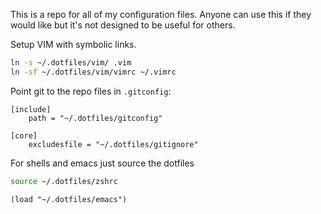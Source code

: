 This is a repo for all of my configuration files. Anyone can use this if they would like but it's not designed to be useful for others.


Setup VIM with symbolic links.

```bash
ln -s ~/.dotfiles/vim/ .vim
ln -sf ~/.dotfiles/vim/vimrc ~/.vimrc
```

Point git to the repo files in `.gitconfig`:

```
[include]
    path = "~/.dotfiles/gitconfig"

[core]
    excludesfile = "~/.dotfiles/gitignore"
```

For shells and emacs just source the dotfiles

```bash
source ~/.dotfiles/zshrc
```

```elisp
(load "~/.dotfiles/emacs")
```
